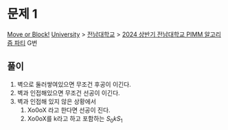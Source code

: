 # 문제 1
[Move or Block!](https://www.acmicpc.net/problem/31567)
[University](https://www.acmicpc.net/category/5) > [전남대학교](https://www.acmicpc.net/category/925) > [2024 상반기 전남대학교 PIMM 알고리즘 파티](https://www.acmicpc.net/category/detail/4171) G번

## 풀이

1. 벽으로 둘러쌓여있으면 무조건 후공이 이긴다.
2. 벽과 인접해있으면 무조건 선공이 이긴다. 
3. 벽과 인접해 있지 않은 상황에서 
	1. Xo0oX 라고 한다면 선공이 진다. 
	2. Xo0oX를 k라고 하고 포함하는 $S_0kS_1$ 
